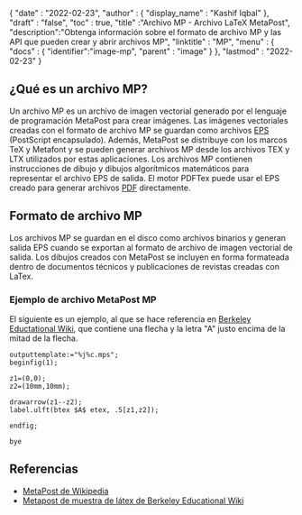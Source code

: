 {
  "date" : "2022-02-23",
  "author" : {
    "display_name" : "Kashif Iqbal"
},
  "draft" : "false",
  "toc" : true,
  "title" :"Archivo MP - Archivo LaTeX MetaPost",
  "description":"Obtenga información sobre el formato de archivo MP y las API que pueden crear y abrir archivos MP",
  "linktitle" : "MP",
  "menu" : {
    "docs" : {
      "identifier":"image-mp",
      "parent" : "image"
}
},
  "lastmod" : "2022-02-23"
}

## ¿Qué es un archivo MP?

Un archivo MP es un archivo de imagen vectorial generado por el lenguaje de programación MetaPost para crear imágenes. Las imágenes vectoriales creadas con el formato de archivo MP se guardan como archivos [EPS](/es/page-description-language/eps/) (PostScript encapsulado). Además, MetaPost se distribuye con los marcos TeX y Metafont y se pueden generar archivos MP desde los archivos TEX y LTX utilizados por estas aplicaciones. Los archivos MP contienen instrucciones de dibujo y dibujos algorítmicos matemáticos para representar el archivo EPS de salida. El motor PDFTex puede usar el EPS creado para generar archivos [PDF](/es/pdf/) directamente.

## Formato de archivo MP

Los archivos MP se guardan en el disco como archivos binarios y generan salida EPS cuando se exportan al formato de archivo de imagen vectorial de salida. Los dibujos creados con MetaPost se incluyen en forma formateada dentro de documentos técnicos y publicaciones de revistas creadas con LaTex.

### Ejemplo de archivo MetaPost MP

El siguiente es un ejemplo, al que se hace referencia en [Berkeley Eductational Wiki](https://math.berkeley.edu/computing/wiki/index.php/Latex_sample_metapost), que contiene una flecha y la letra "A" justo encima de la mitad de la flecha.

```
outputtemplate:="%j%c.mps";
beginfig(1);

z1=(0,0);
z2=(10mm,10mm);

drawarrow(z1--z2);
label.ulft(btex $A$ etex, .5[z1,z2]);

endfig;

bye
```
## Referencias ##

* [MetaPost de Wikipedia](https://en.wikipedia.org/wiki/MetaPost)
* [Metapost de muestra de látex de Berkeley Educational Wiki](https://math.berkeley.edu/computing/wiki/index.php/Latex_sample_metapost)


